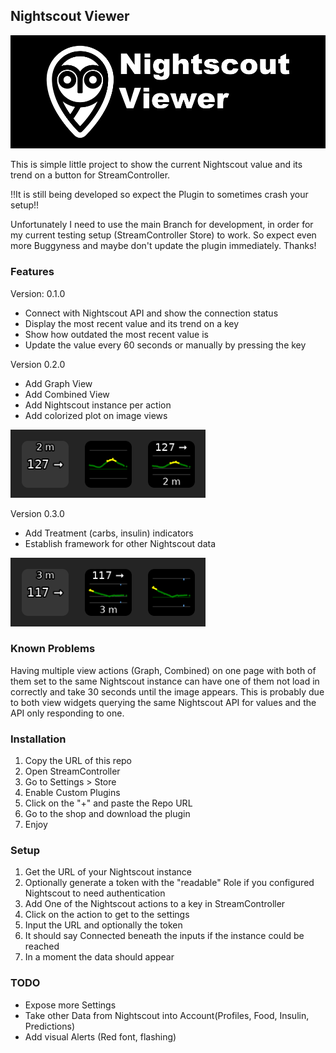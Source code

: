 ## Nightscout Viewer

![Logo](store/banner_name.png)

This is simple little project to show the current Nightscout value and its trend
on a button for StreamController.

!!It is still being developed so expect the Plugin to sometimes crash your setup!!

Unfortunately I need to use the main Branch for development, in order for my current
testing setup (StreamController Store) to work. So expect even more Buggyness and maybe
don't update the plugin immediately. Thanks!

### Features

Version: 0.1.0

+ Connect with Nightscout API and show the connection status
+ Display the most recent value and its trend on a key
+ Show how outdated the most recent value is
+ Update the value every 60 seconds or manually by pressing the key


Version 0.2.0

+ Add Graph View
+ Add Combined View
+ Add Nightscout instance per action
+ Add colorized plot on image views

![Screenshot](store/Preview_0_2_0.png)

Version 0.3.0

+ Add Treatment (carbs, insulin) indicators
+ Establish framework for other Nightscout data

![Screenshot](store/Preview_0_3_0.png)

### Known Problems

Having multiple view actions (Graph, Combined) on one page with both of them set to the same Nightscout instance can have one of them not load in correctly and take 30 seconds until the image appears. This is probably due to both view widgets querying the same Nightscout API for values and the API only responding to one.

### Installation

1. Copy the URL of this repo
2. Open StreamController
3. Go to Settings > Store
4. Enable Custom Plugins
5. Click on the "+" and paste the Repo URL
6. Go to the shop and download the plugin
7. Enjoy

### Setup

1. Get the URL of your Nightscout instance
2. Optionally generate a token with the "readable" Role if you configured Nightscout to need authentication
3. Add One of the Nightscout actions to a key in StreamController
4. Click on the action to get to the settings
5. Input the URL and optionally the token
6. It should say Connected beneath the inputs if the instance could be reached
7. In a moment the data should appear 

### TODO

+ Expose more Settings
+ Take other Data from Nightscout into Account(Profiles, Food, Insulin, Predictions)
+ Add visual Alerts (Red font, flashing)